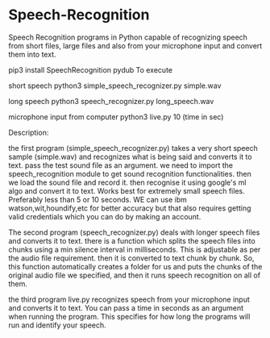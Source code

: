# Speech-Recognition
Speech Recognition programs in Python capable of recognizing speech from short files, large files and also from your microphone input and convert them into text.

pip3 install SpeechRecognition pydub
To execute

short speech
python3 simple_speech_recognizer.py simple.wav

long speech
 python3 speech_recognizer.py long_speech.wav

microphone input from computer
python3 live.py 10 (time in sec)

Description:

the first program (simple_speech_recognizer.py) takes a very short speech sample (simple.wav) and recognizes what is being said and converts it to text. pass the test sound file as an argument.
we need to import the speech_recognition module to get sound recognition functionalities. then we load the sound file and record it. then recognise it using google's ml algo and convert it to text.
Works best for extremely small speech files. Preferably less than 5 or 10 seconds.
WE can use ibm watson,wit,houndify,etc for better accuracy but that also requires getting valid credentials which you can do by making an account.

The second program (speech_recognizer.py) deals with longer speech files and converts it to text. there is a function which splits the speech files
into chunks using a min silence interval in milliseconds. This is adjustable as per the audio file requirement. then it is converted to text chunk
by chunk. So, this function automatically creates a folder for us and puts the chunks of the original audio file we specified, and then it runs speech recognition on all of them.

the third program live.py recognizes speech from your microphone input and converts it to text. You can pass a time in seconds as an argument
when running the program. This specifies for how long the programs will run and identify your speech.
